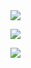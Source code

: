 
<img align="center" src="https://github-readme-stats-six-snowy.vercel.app/api?username=LudoDash&theme=dark">

![](https://komarev.com/ghpvc/?username=LudoDash&color=dark)


<img align="center" src="https://github-readme-stats-six-snowy.vercel.app/api/top-langs/?username=LudoDash&theme=dark,layout=compact">
